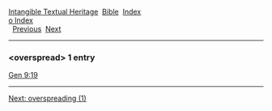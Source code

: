 [Intangible Textual Heritage](../../index)  [Bible](../index) 
[Index](index)   
[o Index](_o_)  
  [Previous](c08158)  [Next](c08160) 

------------------------------------------------------------------------

### &lt;overspread&gt; 1 entry

[Gen 9:19](../kjv/gen009.htm#019)  

------------------------------------------------------------------------

[Next: overspreading (1)](c08160)

